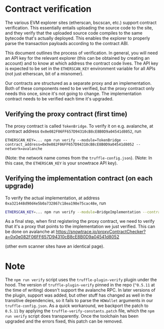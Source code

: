 # Contract verification

The various EVM explorer sites (etherscan, bscscan, etc.) support contract
verification. This essentially entails uploading the source code to the site,
and they verify that the uploaded source code compiles to the same bytecode
that's actually deployed. This enables the explorer to properly parse the
transaction payloads according to the contract ABI.

This document outlines the process of verification. In general, you will need an
API key for the relevant explorer (this can be obtained by creating an account)
and to know at which address the contract code lives. The API key is expected to
be set in the `ETHERSCAN_KEY` environment variable for all APIs (not just
etherscan, bit of a misnomer).

Our contracts are structured as a separate proxy and an implementation. Both of
these components need to be verified, but the proxy contract only needs this
once, since it's not going to change. The implementation contract needs to be
verified each time it's upgraded.

## Verifying the proxy contract (first time)

The proxy contract is called `TokenBridge`. To verify it on e.g. avalanche, at contract address `0x0e082F06FF657D94310cB8cE8B0D9a04541d8052`, run

```
ETHERSCAN_KEY=... npm run verify --module=TokenBridge --contract_address=0x0e082F06FF657D94310cB8cE8B0D9a04541d8052 --network=avalanche
```

(Note: the network name comes from the `truffle-config.json`).
(Note: In this case, the `ETHERSCAN_KEY` is your snowtrace API key).


## Verifying the implementation contract (on each upgrade)

To verify the actual implementation, at address `0xa321448d90d4e5b0a732867c18ea198e75cac48e`, run

```sh
ETHERSCAN_KEY=... npm run verify --module=BridgeImplementation --contract_address=0xa321448d90d4e5b0a732867c18ea198e75cac48e --network=avalanche
```

As a final step, when first registering the proxy contract, we need to verify
that it's a proxy that points to the implementation we just verified. This can
be done on avalanche at
https://snowtrace.io/proxyContractChecker?a=0x0e082F06FF657D94310cB8cE8B0D9a04541d8052

(other evm scanner sites have an identical page).


# Note
The `npm run verify` script uses the `truffle-plugin-verify` plugin under the
hood.  The version of `truffle-plugin-verify` pinned in the repo (`^0.5.11` at
the time of writing) doesn't support the avalanche RPC. In later versions of the
plugin, support was added, but other stuff has changed as well in the transitive
dependencies, so it fails to parse the `HDWallet` arguments in our
`truffle-config.json`. As a quick workaround, we backport the patch to `0.5.11`
by applying the `truffle-verify-constants.patch` file, which the `npm run
verify` script does transparently. Once the toolchain has been upgraded and the
errors fixed, this patch can be removed.
